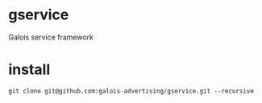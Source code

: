 # gservice
Galois service framework

# install
```
git clone git@github.com:galois-advertising/gservice.git --recursive
```
